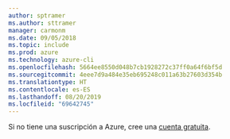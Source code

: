 ```yaml
---
author: sptramer
ms.author: sttramer
manager: carmonm
ms.date: 09/05/2018
ms.topic: include
ms.prod: azure
ms.technology: azure-cli
ms.openlocfilehash: 5664ee8550d048b7cb1928272c37ff0a64f6bf5d
ms.sourcegitcommit: 4eee7d9a484e35eb695248c011a63b27603d354b
ms.translationtype: HT
ms.contentlocale: es-ES
ms.lasthandoff: 08/20/2019
ms.locfileid: "69642745"
---
```

Si no tiene una suscripción a Azure, cree una [cuenta gratuita](https://azure.microsoft.com/free/?ref=microsoft.com&utm_source=microsoft.com&utm_medium=docs&utm_campaign=visualstudio).
